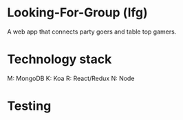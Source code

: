 # Looking-For-Group (lfg)
A web app that connects party goers and table top gamers.

# Technology stack
M: MongoDB
K: Koa
R: React/Redux
N: Node

# Testing
